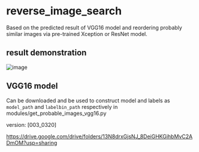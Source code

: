 # reverse_image_search
Based on the predicted result of VGG16 model and reordering probably similar images via pre-trained Xception or ResNet model.

result demonstration
---
![image](https://i.imgur.com/h3NU0uD.png)

VGG16 model 
---

Can be downloaded and be used to construct model and labels as `model_path` and `labelbin_path` respectively in modules/get_probable_images_vgg16.py

version: [003_0320]

<https://drive.google.com/drive/folders/13N8drxGjsNJ_8DeiGHKGihbMvC2ADmOM?usp=sharing>
